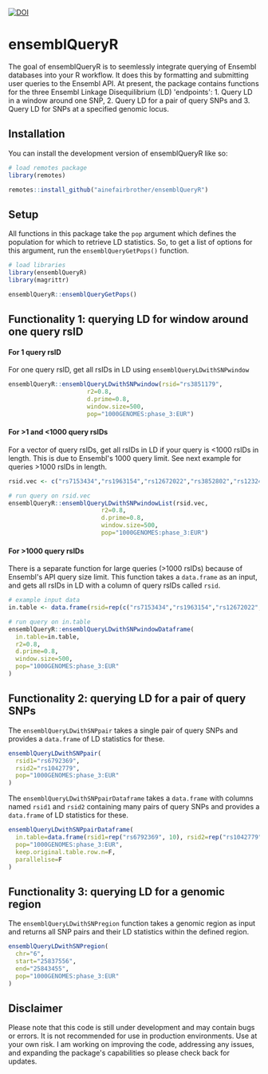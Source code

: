 
<!-- badges: start -->

[![DOI](https://zenodo.org/badge/562138040.svg)](https://zenodo.org/badge/latestdoi/562138040)

<!-- badges: end -->

# ensemblQueryR

The goal of ensemblQueryR is to seemlessly integrate querying of Ensembl databases into your R workflow. It does this by formatting and submitting user queries to the Ensembl API. At present, the package contains functions for the three Ensembl Linkage Disequilibrium (LD) 'endpoints': 1. Query LD in a window around one SNP, 2. Query LD for a pair of query SNPs and 3. Query LD for SNPs at a specified genomic locus. 

## Installation

You can install the development version of ensemblQueryR like so:

``` r
# load remotes package
library(remotes)

remotes::install_github("ainefairbrother/ensemblQueryR")
```

## Setup 

All functions in this package take the `pop` argument which defines the population for which to retrieve LD statistics. So, to get a list of options for this argument, run the `ensemblQueryGetPops()` function.

``` r
# load libraries
library(ensemblQueryR)
library(magrittr)

ensemblQueryR::ensemblQueryGetPops()
```

## Functionality 1: querying LD for window around one query rsID

#### For 1 query rsID

For one query rsID, get all rsIDs in LD using `ensemblQueryLDwithSNPwindow`

``` r
ensemblQueryR::ensemblQueryLDwithSNPwindow(rsid="rs3851179", 
                      r2=0.8, 
                      d.prime=0.8, 
                      window.size=500, 
                      pop="1000GENOMES:phase_3:EUR")
```

#### For >1 and <1000 query rsIDs

For a vector of query rsIDs, get all rsIDs in LD if your query is <1000 rsIDs in length. This is due to Ensembl's 1000 query limit. See next example for queries >1000 rsIDs in length.

``` r
rsid.vec <- c("rs7153434","rs1963154","rs12672022","rs3852802","rs12324408","rs56346870")

# run query on rsid.vec
ensemblQueryR::ensemblQueryLDwithSNPwindowList(rsid.vec, 
                          r2=0.8, 
                          d.prime=0.8, 
                          window.size=500, 
                          pop="1000GENOMES:phase_3:EUR")
``` 

#### For >1000 query rsIDs

There is a separate function for large queries (>1000 rsIDs) because of Ensembl's API query size limit. This function takes a `data.frame` as an input, and gets all rsIDs in LD with a column of query rsIDs called `rsid`. 

``` r
# example input data
in.table <- data.frame(rsid=rep(c("rs7153434","rs1963154","rs12672022","rs3852802","rs12324408","rs56346870"), 500))

# run query on in.table
ensemblQueryR::ensemblQueryLDwithSNPwindowDataframe(
  in.table=in.table,
  r2=0.8,
  d.prime=0.8,
  window.size=500,
  pop="1000GENOMES:phase_3:EUR"
)
```

## Functionality 2: querying LD for a pair of query SNPs

The `ensemblQueryLDwithSNPpair` takes a single pair of query SNPs and provides a `data.frame` of LD statistics for these. 

``` r
ensemblQueryLDwithSNPpair(
  rsid1="rs6792369",
  rsid2="rs1042779",
  pop="1000GENOMES:phase_3:EUR"
)
```

The `ensemblQueryLDwithSNPpairDataframe` takes a `data.frame` with columns named `rsid1` and `rsid2` containing many pairs of query SNPs and provides a `data.frame` of LD statistics for these. 

``` r
ensemblQueryLDwithSNPpairDataframe(
  in.table=data.frame(rsid1=rep("rs6792369", 10), rsid2=rep("rs1042779", 10)),
  pop="1000GENOMES:phase_3:EUR",
  keep.original.table.row.n=F,
  parallelise=F
)
```

## Functionality 3: querying LD for a genomic region

The `ensemblQueryLDwithSNPregion` function takes a genomic region as input and returns all SNP pairs and their LD statistics within the defined region.

``` r
ensemblQueryLDwithSNPregion(
  chr="6",
  start="25837556",
  end="25843455",
  pop="1000GENOMES:phase_3:EUR"
)
```

## Disclaimer

Please note that this code is still under development and may contain bugs or errors. It is not recommended for use in production environments. Use at your own risk. I am working on improving the code, addressing any issues, and expanding the package's capabilities so please check back for updates.
